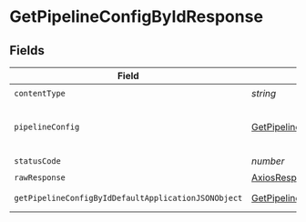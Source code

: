 # GetPipelineConfigByIdResponse


## Fields

| Field                                                                                                                 | Type                                                                                                                  | Required                                                                                                              | Description                                                                                                           |
| --------------------------------------------------------------------------------------------------------------------- | --------------------------------------------------------------------------------------------------------------------- | --------------------------------------------------------------------------------------------------------------------- | --------------------------------------------------------------------------------------------------------------------- |
| `contentType`                                                                                                         | *string*                                                                                                              | :heavy_check_mark:                                                                                                    | N/A                                                                                                                   |
| `pipelineConfig`                                                                                                      | [GetPipelineConfigByIdPipelineConfig](../../models/operations/getpipelineconfigbyidpipelineconfig.md)                 | :heavy_minus_sign:                                                                                                    | The configuration strings for the pipeline.                                                                           |
| `statusCode`                                                                                                          | *number*                                                                                                              | :heavy_check_mark:                                                                                                    | N/A                                                                                                                   |
| `rawResponse`                                                                                                         | [AxiosResponse](https://axios-http.com/docs/res_schema)                                                               | :heavy_minus_sign:                                                                                                    | N/A                                                                                                                   |
| `getPipelineConfigByIdDefaultApplicationJSONObject`                                                                   | [GetPipelineConfigByIdDefaultApplicationJSON](../../models/operations/getpipelineconfigbyiddefaultapplicationjson.md) | :heavy_minus_sign:                                                                                                    | Error response.                                                                                                       |
